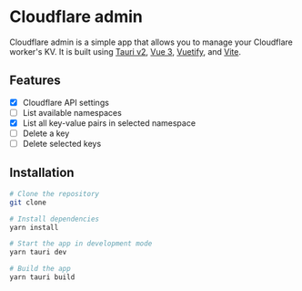 # Cloudflare admin

 Cloudflare admin is a simple app that allows you to manage your Cloudflare worker's KV. It is built using [Tauri v2](https://v2.tauri.app), [Vue 3](https://vuejs.org), [Vuetify](https://vuetifyjs.com), and [Vite](https://vitejs.dev).

## Features

- [x] Cloudflare API settings
- [ ] List available namespaces
- [x] List all key-value pairs in selected namespace
- [ ] Delete a key
- [ ] Delete selected keys

## Installation

```bash
# Clone the repository
git clone

# Install dependencies
yarn install

# Start the app in development mode
yarn tauri dev

# Build the app
yarn tauri build
```
